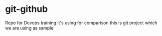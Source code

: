 # git-github
Repo for Devops training
it's using for comparison
this is git project which we are using as sample
